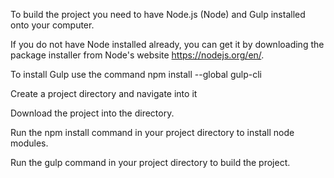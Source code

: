 To build the project you need to have Node.js (Node) and Gulp installed onto your computer.

If you do not have Node installed already, you can get it by downloading the package installer from Node's website https://nodejs.org/en/.

To install Gulp use the command npm install --global gulp-cli

Create a project directory and navigate into it

Download the project into the directory.

Run the npm install command in your project directory to install node modules.

Run the gulp command in your project directory to build the project.

